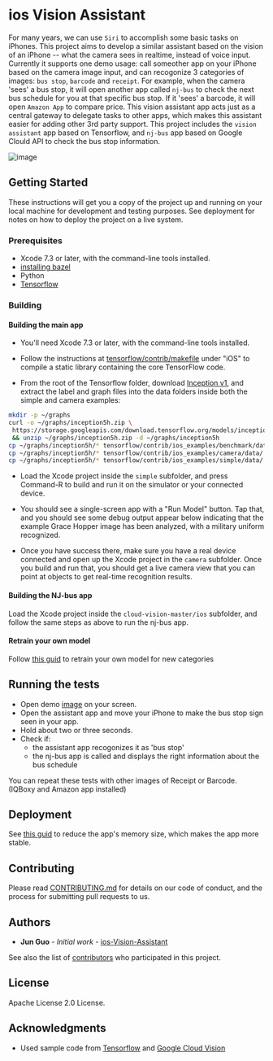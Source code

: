 # ios Vision Assistant

For many years, we can use `Siri` to accomplish some basic tasks on iPhones. This project aims to develop a similar assistant based on the vision of an iPhone -- what the camera sees in realtime, instead of voice input. Currently it supports one demo usage: call someother app on your iPhone based on the camera image input, and can recogonize 3 categories of images: `bus stop`, `barcode` and `receipt`. For example, when the camera 'sees' a bus stop, it will open another app called `nj-bus` to check the next bus schedule for you at that specific bus stop. If it 'sees' a barcode, it will open `Amazon App` to compare price. This vision assistant app acts just as a central gateway to delegate tasks to other apps, which makes this assistant easier for adding other 3rd party support. This project includes the `vision assistant` app based on Tensorflow, and `nj-bus` app based on Google Clould API to check the bus stop information.


![image](https://www.dropbox.com/s/vocuve73xlooggs/Vision%20Assistant%20App.png?dl=1)


## Getting Started

These instructions will get you a copy of the project up and running on your local machine for development and testing purposes. See deployment for notes on how to deploy the project on a live system.

### Prerequisites

* Xcode 7.3 or later, with the command-line tools installed.
* [installing bazel](https://docs.bazel.build/versions/master/install.html)
* Python
* [Tensorflow](https://www.tensorflow.org/install/)

### Building

#### Building the main app

- You'll need Xcode 7.3 or later, with the command-line tools installed.

 - Follow the instructions at
   [tensorflow/contrib/makefile](https://github.com/tensorflow/tensorflow/tree/master/tensorflow/contrib/makefile)
   under "iOS" to compile a static library containing the core TensorFlow code.

 - From the root of the Tensorflow folder, download
   [Inception v1](https://storage.googleapis.com/download.tensorflow.org/models/inception5h.zip),
   and extract the label and graph files into the data folders inside both the
   simple and camera examples:

```bash
mkdir -p ~/graphs
curl -o ~/graphs/inception5h.zip \
 https://storage.googleapis.com/download.tensorflow.org/models/inception5h.zip \
 && unzip ~/graphs/inception5h.zip -d ~/graphs/inception5h
cp ~/graphs/inception5h/* tensorflow/contrib/ios_examples/benchmark/data/
cp ~/graphs/inception5h/* tensorflow/contrib/ios_examples/camera/data/
cp ~/graphs/inception5h/* tensorflow/contrib/ios_examples/simple/data/
```

 - Load the Xcode project inside the `simple` subfolder, and press Command-R to
   build and run it on the simulator or your connected device.

 - You should see a single-screen app with a "Run Model" button. Tap that, and
   you should see some debug output appear below indicating that the example
   Grace Hopper image has been analyzed, with a military uniform recognized.

 - Once you have success there, make sure you have a real device connected and
   open up the Xcode project in the `camera` subfolder. Once you build and run
   that, you should get a live camera view that you can point at objects to get
   real-time recognition results.


#### Building the NJ-bus app

Load the Xcode project inside the `cloud-vision-master/ios` subfolder, and follow the same steps as above to run the nj-bus app.

#### Retrain your own model
  Follow [this guid]((https://www.tensorflow.org/tutorials/image_retraining)) to retrain your own model for new categories

## Running the tests

- Open demo [image](https://www.flickr.com/photos/42444189@N04/15292923000) on your screen.
- Open the assistant app and move your iPhone to make the bus stop sign seen in your app.
- Hold about two or three seconds. 
- Check if: 
	* the assistant app recogonizes it as 'bus stop'
	* the nj-bus app is called and displays the right information about the bus schedule
 
 You can repeat these tests with other images of Receipt or Barcode. (IQBoxy and Amazon app installed)

## Deployment

See [this guid](https://www.tensorflow.org/mobile/optimizing#reducing_model_loading_time_andor_memory_footprint)  to reduce the app's memory size, which makes the app more stable.


## Contributing

Please read [CONTRIBUTING.md](https://gist.github.com/PurpleBooth/b24679402957c63ec426) for details on our code of conduct, and the process for submitting pull requests to us.


## Authors

* **Jun Guo** - *Initial work* - [ios-Vision-Assistant](https://github.com/killets/ios-Vision-Assistant)

See also the list of [contributors](https://github.com/killets/ios-Vision-Assistant/graphs/contributors) who participated in this project.

## License

Apache License 2.0 License.

## Acknowledgments

* Used sample code from [Tensorflow](https://github.com/tensorflow/tensorflow) and [Google Cloud Vision](https://github.com/GoogleCloudPlatform/cloud-vision)

